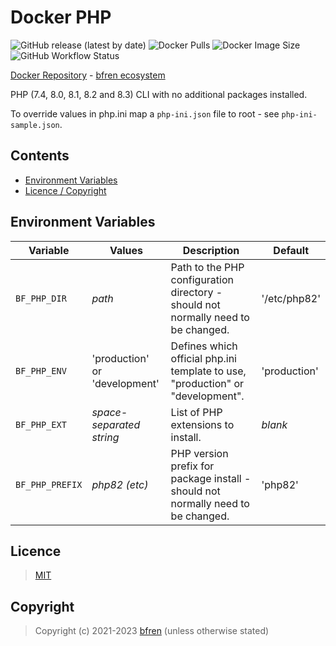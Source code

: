 # Docker PHP

![GitHub release (latest by date)](https://img.shields.io/github/v/release/bfren/docker-php) ![Docker Pulls](https://img.shields.io/endpoint?url=https%3A%2F%2Fbfren.dev%2Fdocker%2Fpulls%2Fphp) ![Docker Image Size](https://img.shields.io/endpoint?url=https%3A%2F%2Fbfren.dev%2Fdocker%2Fsize%2Fphp) ![GitHub Workflow Status](https://img.shields.io/github/actions/workflow/status/bfren/docker-php/dev.yml?branch=main)

[Docker Repository](https://hub.docker.com/r/bfren/php) - [bfren ecosystem](https://github.com/bfren/docker)

PHP (7.4, 8.0, 8.1, 8.2 and 8.3) CLI with no additional packages installed.

To override values in php.ini map a `php-ini.json` file to root - see `php-ini-sample.json`.

## Contents

* [Environment Variables](#environment-variables)
* [Licence / Copyright](#licence)

## Environment Variables

| Variable          | Values                        | Description                                                                       | Default       |
| ----------------- | ----------------------------- | --------------------------------------------------------------------------------- | ------------- |
| `BF_PHP_DIR`      | *path*                        | Path to the PHP configuration directory - should not normally need to be changed. | '/etc/php82'  |
| `BF_PHP_ENV`      | 'production' or 'development' | Defines which official php.ini template to use, "production" or "development".    | 'production'  |
| `BF_PHP_EXT`      | *space-separated string*      | List of PHP extensions to install.                                                | *blank*       |
| `BF_PHP_PREFIX`   | *php82 (etc)*                 | PHP version prefix for package install - should not normally need to be changed.  | 'php82'       |

## Licence

> [MIT](https://mit.bfren.dev/2021)

## Copyright

> Copyright (c) 2021-2023 [bfren](https://bfren.dev) (unless otherwise stated)

